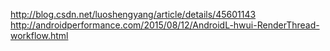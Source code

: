 http://blog.csdn.net/luoshengyang/article/details/45601143
http://androidperformance.com/2015/08/12/AndroidL-hwui-RenderThread-workflow.html
